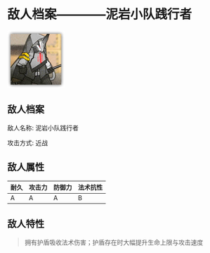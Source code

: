 # 敌人档案————泥岩小队践行者

![泥岩小队践行者](./eneIcons/泥岩小队践行者.png)

## 敌人档案

敌人名称: 泥岩小队践行者

攻击方式: 近战

## 敌人属性

| 耐久      | 攻击力  | 防御力 | 法术抗性 |
|---------|------|-----|------|
| A | A | A | B |

## 敌人特性
> 拥有护盾吸收法术伤害；护盾存在时大幅提升生命上限与攻击速度
